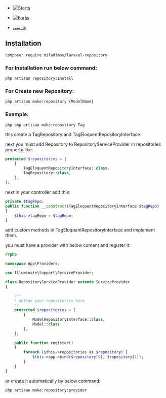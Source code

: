 - [![Starts](https://img.shields.io/github/stars/miladimos/laravel-repository?style=flat&logo=github)](https://github.com/miladimos/laravel-repository/forks)
- [![Forks](https://img.shields.io/github/forks/miladimos/laravel-repository?style=flat&logo=github)](https://github.com/miladimos/laravel-repository/stargazers)

- [فارسی](README.md)

## Installation

``composer require miladimos/laravel-repository``


### For Installation run below command: 

``php artisan repository:install``


### For Create new Repository: 

``php artisan make:repository {ModelName}``

### Example:

``php php artisan make:repository Tag``

this create a TagRepository and TagEloquentRepositoryInterface

next you must add Repository to RepositoryServiceProvider in repositories property like:
```php 
protected $repositories = [
    [
        TagEloquentRepositoryInterface::class,
        TagRepository::class,
    ],
];
```


next in your controller add this:

```php
private $tagRepo;
public function __construct(TagEloquentRepositoryInterface $tagRepo)
{
    $this->tagRepo = $tagRepo;
}

```


add custom methods in TagEloquentRepositoryInterface and implement them.



you must have a provider with below content and register it:

```php
<?php

namespace App\Providers;

use Illuminate\Support\ServiceProvider;

class RepositoryServiceProvider extends ServiceProvider
{

    /**
    * define your repositories here
    */
    protected $repositories = [
        [
            ModelRepositoryInterface::class,
            Model::class
        ],
    ];

    public function register()
    {
        foreach ($this->repositories as $repository) {
            $this->app->bind($repository[0], $repository[1]);
        }
    }
}
```
or create it automatically by below command:
```php 
php artisan make:repository:provider
```







